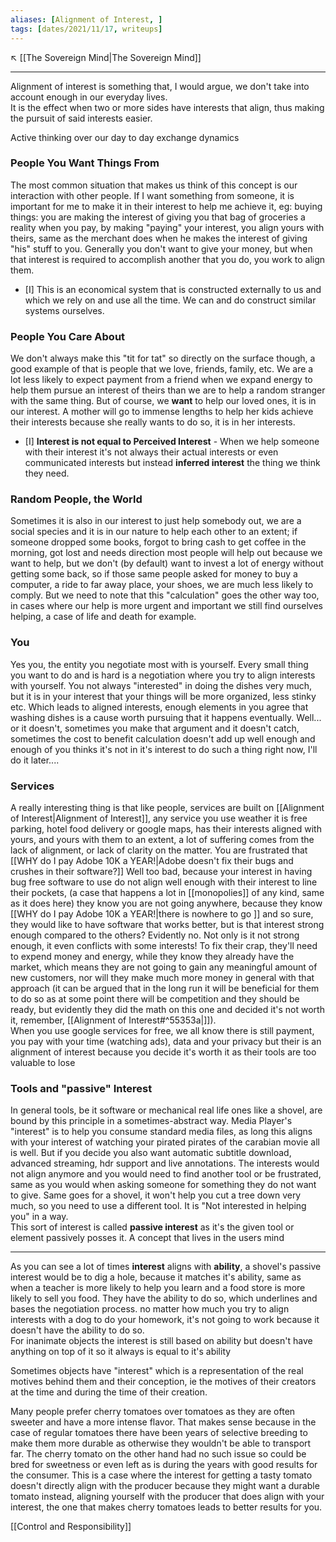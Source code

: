 ```yaml
---
aliases: [Alignment of Interest, ]
tags: [dates/2021/11/17, writeups]
---
```

↖️ [[The Sovereign Mind|The Sovereign Mind]]

---
Alignment of interest is something that, I would argue, we don't take into account enough in our everyday lives.  
It is the effect when two or more sides have interests that align, thus making the pursuit of said interests easier. 

Active thinking over our day to day exchange dynamics

### People You Want Things From
The most common situation that makes us think of this concept is our interaction with other people. If I want something from someone, it is important for me to make it in their interest to help me achieve it, eg: buying things: you are making the interest of giving you that bag of groceries a reality when you pay, by making "paying" your interest, you align yours with theirs, same as the merchant does when he makes the interest of giving "his" stuff to you. Generally you don't want to give your money, but when that interest is required to accomplish another that you do, you work to align them. 
- [I] This is an economical system that is constructed externally to us and which we rely on and use all the time. We can and do construct similar systems ourselves.

### People You Care About
We don't always make this "tit for tat" so directly on the surface though, a good example of that is people that we love, friends, family, etc. We are a lot less likely to expect payment from a friend when we expand energy to help them pursue an interest of theirs than we are to help a random stranger with the same thing. But of course, we **want** to help our loved ones, it is in our interest. A mother will go to immense lengths to help her kids achieve their interests because she really wants to do so, it is in her interests.
 - [I] **Interest is not equal to Perceived Interest** - When we help someone with their interest it's not always their actual interests or even communicated interests but instead **inferred interest** the thing we think they need.  

### Random People, the World
 Sometimes it is also in our interest to just help somebody out, we are a social species and it is in our nature to help each other to an extent; if someone dropped some books, forgot to bring cash to get coffee in the morning, got lost and needs direction most people will help out because we want to help, but we don't (by default) want to invest a lot of energy without getting some back, so if those same people asked for money to buy a computer, a ride to far away place, your shoes, we are much less likely to comply. But we need to note that this "calculation" goes the other way too, in cases where our help is more urgent and important we still find ourselves helping, a case of life and death for example.

### You
Yes you, the entity you negotiate most with is yourself. Every small thing you want to do and is hard is a negotiation where you try to align interests with yourself. You not always "interested" in doing the dishes very much, but it is in your interest that your things will be more organized, less stinky etc. Which leads to aligned interests, enough elements in you agree that washing dishes is a cause worth pursuing that it happens eventually. Well... or it doesn't, sometimes you make that argument and it doesn't catch, sometimes the cost to benefit calculation doesn't add up well enough and enough of you thinks it's not in it's interest to do such a thing right now, I'll do it later....

### Services
A really interesting thing is that like people, services are built on [[Alignment of Interest|Alignment of Interest]], any service you use weather it is free parking, hotel food delivery or google maps, has their interests aligned with yours, and yours with them to an extent, a lot of suffering comes from the lack of alignment, or lack of clarity on the matter. You are frustrated that [[WHY do I pay Adobe 10K a YEAR!|Adobe doesn't fix their bugs and crushes in their software?]] Well too bad, because your interest in having bug free software to use do not align well enough with their interest to line their pockets, (a case that happens a lot in [[monopolies]] of any kind, same as it does here) they know you are not going anywhere, because they know [[WHY do I pay Adobe 10K a YEAR!|there is nowhere to go ]] and so sure, they would like to have software that works better, but is that interest strong enough compared to the others? Evidently no. Not only is it not strong enough, it even conflicts with some interests! To fix their crap, they'll need to expend money and energy, while they know they already have the market, which means they are not going to gain any meaningful amount of new customers, nor will they make much more money in general with that approach (it can be argued that in the long run it will be beneficial for them to do so as at some point there will be competition and they should be ready, but evidently they did the math on this one and decided it's not worth it, remember, [[Alignment of Interest#^55353a|]]).  
When you use google services for free, we all know there is still payment, you pay with your time (watching ads), data and your privacy but their is an alignment of interest because you decide it's worth it as their tools are too valuable to lose

### Tools and "passive" Interest
In general tools, be it software or mechanical real life ones like a shovel, are bound by this principle in a sometimes-abstract way. Media Player's "interest" is to help you consume standard media files, as long this aligns with your interest of watching your pirated pirates of the carabian movie all is well. But if you decide you also want automatic subtitle download, advanced streaming, hdr support and live annotations. The interests would not align anymore and you would need to find another tool or be frustrated, same as you would when asking someone for something they do not want to give.
Same goes for a shovel, it won't help you cut a tree down very much, so you need to use a different tool. It is "Not interested in helping you" in a way.  
This sort of interest is called **passive interest** as it's the given tool or element passively posses it. A concept that lives in the users mind 

---
As you can see a lot of times **interest** aligns with **ability**, a shovel's passive interest would be to dig a hole, because it matches it's ability, same as when a teacher is more likely to help you learn and a food store is more likely to sell you food. They have the ability to do so, which underlines and bases the negotiation process. no matter how much you try to align interests with a dog to do your homework, it's not going to work because it doesn't have the ability to do so.  
For inanimate objects the interest is still based on ability but doesn't have anything on top of it so it always is equal to it's ability

Sometimes objects have "interest" which is a representation of the real motives behind them and their conception, ie the motives of their creators at the time and during the time of their creation.

Many people prefer cherry tomatoes over tomatoes as they are often sweeter and have a more intense flavor. That makes sense because in the case of regular tomatoes there have been years of selective breeding to make them more durable as otherwise they wouldn't be able to transport far. The cherry tomato on the other hand had no such issue so could be bred for sweetness or even left as is during the years with good results for the consumer. This is a case where the interest for getting a tasty tomato doesn't directly align with the producer because they might want a durable tomato instead, aligning yourself with the producer that does align with your interest, the one that makes cherry tomatoes leads to better results for you.

[[Control and Responsibility]] 
